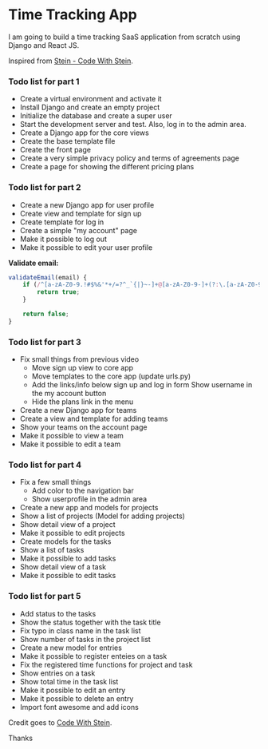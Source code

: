 # Time Tracking App

I am going to build a time tracking SaaS application from scratch using Django and React JS. 

Inspired from [Stein - Code With Stein](https://www.youtube.com/channel/UCfVoYvY8BfTDeF63JQmQJvg).

### Todo list for part 1
- Create a virtual environment and activate it
- Install Django and create an empty project
- Initialize the database and create a super user
- Start the development server and test. Also, log in to the admin area.
- Create a Django app for the core views
- Create the base template file
- Create the front page
- Create a very simple privacy policy and terms of agreements page
- Create a page for showing the different pricing plans

### Todo list for part 2
- Create a new Django app for user profile
- Create view and template for sign up
- Create template for log in 
- Create a simple "my account" page
- Make it possible to log out 
- Make it possible to edit your user profile 

<b>Validate email:</b>

```js
validateEmail(email) {
    if (/^[a-zA-Z0-9.!#$%&'*+/=?^_`{|}~-]+@[a-zA-Z0-9-]+(?:\.[a-zA-Z0-9-]+)*$/.test(email)) {
        return true;
    }

    return false;
}
```

### Todo list for part 3
- Fix small things from previous video 
    - Move sign up view to core app
    - Move templates to the core app (update urls.py)
    - Add the links/info below sign up and log in form 
    Show username in the my account button 
    - Hide the plans link in the menu 
- Create a new Django app for teams 
- Create a view and template for adding teams
- Show your teams on the account page 
- Make it possible to view a team 
- Make it possible to edit a team 

### Todo list for part 4
- Fix a few small things 
    - Add color to the navigation bar 
    - Show userprofile in the admin area 
- Create a new app and models for projects  
- Show a list of projects (Model for adding projects) 
- Show detail view of a project
- Make it possible to edit projects
- Create models for the tasks 
- Show a list of tasks 
- Make it possible to add tasks
- Show detail view of a task 
- Make it possible to edit tasks 

### Todo list for part 5
- Add status to the tasks
- Show the status together with the task title 
- Fix typo in class name in the task list  
- Show number of tasks in the project list 
- Create a new model for entries 
- Make it possible to register enteies on a task
- Fix the registered time functions for project and task
- Show entries on a task 
- Show total time in the task list 
- Make it possible to edit an entry 
- Make it possible to delete an entry 
- Import font awesome and add icons 

Credit goes to [Code With Stein](https://www.youtube.com/watch?v=Sdbh1uHwcrw&list=PLpyspNLjzwBkm7Y28Gma4F9hl2wpuypgp&index=2).

Thanks
